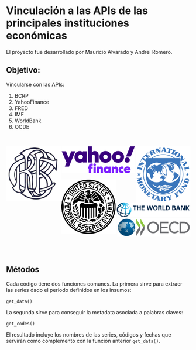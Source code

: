 # Vinculación a las APIs de las principales instituciones económicas
El proyecto fue desarrollado por Mauricio Alvarado y Andrei Romero.

## Objetivo:
Vincularse con las APIs:
1. BCRP
2. YahooFinance
3. FRED
4. IMF
5. WorldBank
6. OCDE

</br>
<p align="center">
      <img src="figures/bcrp-logo.png" width="150" align="left">
      <img src="figures/yahoo-finance-logo.png" width="200">
      <img src="figures/imf-logo.png" width="150" align="right">
</p>
<p align="center">
      <img src="figures/fred-logo.png" width="150" align="left">
      <img src="figures/world-bank-logo.png" width="200">
      <img src="figures/ocde-logo.png" width="200" align="right">
</p>
</br> </br> </br> </br> </br>


## Métodos
Cada código tiene dos funciones comunes. La primera sirve para extraer las series dado el periodo definidos en los insumos:
```
get_data()
```

La segunda sirve para conseguir la metadata asociada a palabras claves: 
```
get_codes()
```
El resultado incluye los nombres de las series, códigos y fechas que servirán como complemento con la función anterior `get_data()`.

